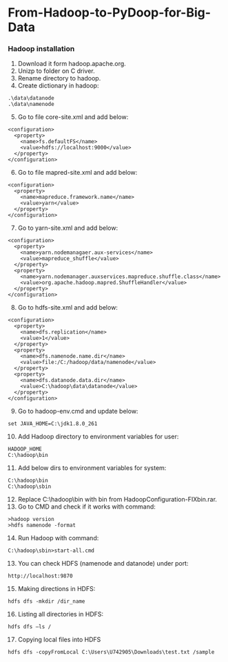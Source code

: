 # From-Hadoop-to-PyDoop-for-Big-Data
### Hadoop installation
1. Download it form hadoop.apache.org.
2. Unizp to folder on C driver.
3. Rename directory to hadoop.
4. Create dictionary in hadoop:
```
.\data\datanode
.\data\namenode
```
5. Go to file core-site.xml and add below:
```
<configuration>
  <property>
    <name>fs.defaultFS</name>
    <value>hdfs://localhost:9000</value>
  </property>
</configuration>
```
6. Go to file mapred-site.xml and add below:
```
<configuration>
  <property>
    <name>mapreduce.framework.name</name>
    <value>yarn</value>
  </property>
</configuration>
```
7. Go to yarn-site.xml and add below:
```
<configuration>
  <property>
    <name>yarn.nodemanagaer.aux-services</name>
    <value>mapreduce_shuffle</value>
  </property>
  <property>
    <name>yarn.nodemanager.auxservices.mapreduce.shuffle.class</name>
    <value>org.apache.hadoop.mapred.ShuffleHandler</value>
  </property>
</configuration>
```
8. Go to hdfs-site.xml and add below:
```
<configuration>
  <property>
    <name>dfs.replication</name>
    <value>1</value>
  </property>
  <property>
    <name>dfs.namenode.name.dir</name>
    <value>file:/C:/hadoop/data/namenode</value>
  </property>
  <property>
    <name>dfs.datanode.data.dir</name>
    <value>C:\hadoop\data\datanode</value>
  </property>
</configuration>
```
9. Go to hadoop-env.cmd and update below:
```
set JAVA_HOME=C:\jdk1.8.0_261
```
10. Add Hadoop directory to environment variables for user:
```
HADOOP_HOME
C:\hadoop\bin
```
11. Add below dirs to environment variables for system:
```
C:\hadoop\bin
C:\hadoop\sbin
```
12. Replace C:\hadoop\bin with bin from HadoopConfiguration-FIXbin.rar.
13. Go to CMD and check if it works with command:
```
>hadoop version
>hdfs namenode -format
```
14. Run Hadoop with command:
```
C:\hadoop\sbin>start-all.cmd
```
13. You can check HDFS (namenode and datanode) under port:
```
http://localhost:9870
```
15. Making directions in HDFS:
```
hdfs dfs -mkdir /dir_name
```
16. Listing all directories in HDFS:
```
hdfs dfs –ls /
```
17. Copying local files into HDFS
```
hdfs dfs -copyFromLocal ‪C:\Users\U742905\Downloads\test.txt /sample
```

